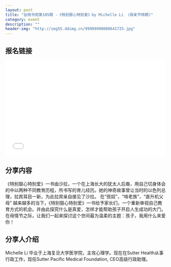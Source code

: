 ```yaml
---
layout: post
title: "谷雨书苑第105期 -《特别狠心特别爱》by Michelle Li （母亲节特期)"
category: event
description: ""
header-img: "http://img55.ddimg.cn/99999990000641725.jpg"
---
```

## 报名链接
<div style="width:100%; text-align:left;" ><iframe src="//eventbrite.com/tickets-external?eid=34457221477&ref=etckt" frameborder="0" height="300" width="100%" vspace="0" hspace="0" marginheight="5" marginwidth="5" scrolling="auto" allowtransparency="true"></iframe></div>

## 分享内容
《特别狠心特别爱》一书由沙拉，一个在上海长大的犹太人后裔，用自己切身体会的中以两种不同教育历程，所书写的育儿经历。她的神奇故事曾让当时的以色列总理，拉宾耳目一新，为此拉宾亲自接见了沙拉。
在“孩奴”，“啃老族”，“直升机父母” 越来越多的当下，《特别狠心特别爱》一书给予家长们，一个重新审视自己教育方式的机会。并由此探究什么是真爱，怎样才能帮助孩子开启人生成功的大门。
在母情节之际，让我们一起来探讨这个世间最为温柔的主题：孩子，我用什么来爱你！

## 分享人介绍
Michelle Li 毕业于上海复旦大学医学院，主攻心理学。现在在Sutter Health从事行政工作，现任Sutter Pacific Medical Foundation, CEO高级行政助理。
